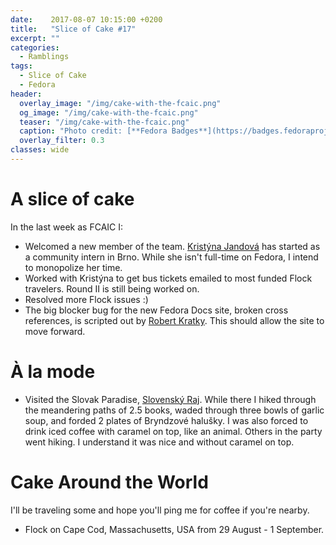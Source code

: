 ```yaml
---
date:    2017-08-07 10:15:00 +0200
title:   "Slice of Cake #17"
excerpt: ""
categories:
  - Ramblings
tags:
  - Slice of Cake
  - Fedora
header:
  overlay_image: "/img/cake-with-the-fcaic.png"
  og_image: "/img/cake-with-the-fcaic.png"
  teaser: "/img/cake-with-the-fcaic.png"
  caption: "Photo credit: [**Fedora Badges**](https://badges.fedoraproject.org/badge/its-a-cake-thing)"
  overlay_filter: 0.3
classes: wide
---
```


# A slice of cake

In the last week as FCAIC I:

- Welcomed a new member of the team.  [Kristýna Jandová](https://twitter.com/MrsTuxie) has started as a community intern in Brno.  While she isn't full-time on Fedora, I intend to monopolize her time.
- Worked with Kristýna to get bus tickets emailed to most funded Flock travelers.  Round II is still being worked on.
- Resolved more Flock issues :)
- The big blocker bug for the new Fedora Docs site, broken cross references, is scripted out by [Robert Kratky](https://twitter.com/rkratky).  This should allow the site to move forward.

# À la mode

- Visited the Slovak Paradise, [Slovenský Raj](http://www.slovenskyraj.eu/).  While there I hiked through the meandering paths of 2.5 books, waded through three bowls of garlic soup, and forded 2 plates of Bryndzové halušky.  I was also forced to drink iced coffee with caramel on top, like an animal.  Others in the party went hiking.  I understand it was nice and without caramel on top.

# Cake Around the World

I'll be traveling some and hope you'll ping me for coffee if you're nearby.

- Flock on Cape Cod, Massachusetts, USA from 29 August - 1 September.
